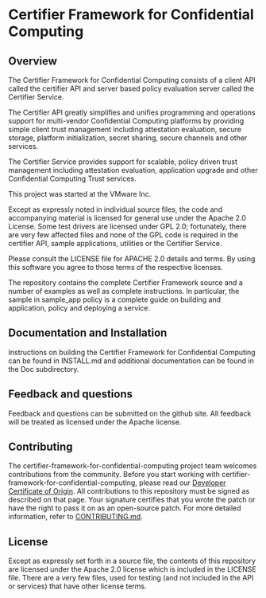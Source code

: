 # Certifier Framework for Confidential Computing

## Overview

The Certifier Framework for Confidential Computing consists of a client API
called the certifier API and server based policy evaluation server called
the Certifier Service.

The Certifier API greatly simplifies and unifies programming and
operations support for multi-vendor Confidential Computing platforms
by providing simple client trust management including attestation evaluation,
secure storage, platform initialization, secret sharing, secure channels
and other services.

The Certifier Service provides support for scalable, policy driven
trust management including attestation evaluation, application upgrade
and other Confidential Computing Trust services.

This project was started at the VMware Inc.

Except as expressly noted in individual source files, the code and
accompanying material is licensed for general use under the Apache
2.0 License. Some test drivers are licensed under GPL 2.0; fortunately,
there are very few affected files and none of the GPL code is
required in the certifier API, sample applications, utilities or
the Certifier Service.

Please consult the LICENSE file for APACHE 2.0 details and terms.
By using this software you agree to those terms of the respective licenses.

The repository contains the complete Certifier Framework source and a number of
examples as well as complete instructions.  In particular, the sample in
sample_app policy is a complete guide on building
and application, policy and deploying a service.

## Documentation and Installation

Instructions on building the Certifier Framework for Confidential Computing can
be found in INSTALL.md and additional documentation can be found in the Doc
subdirectory.

## Feedback and questions

Feedback and questions can be submitted on the github site.  All feedback will be
treated as licensed under the Apache license.

## Contributing

The certifier-framework-for-confidential-computing project team welcomes contributions from the
community. Before you start working with certifier-framework-for-confidential-computing, please
read our [Developer Certificate of Origin](https://cla.vmware.com/dco). All contributions to this repository must be
signed as described on that page. Your signature certifies that you wrote the patch or have the right to pass it on
as an open-source patch. For more detailed information, refer to [CONTRIBUTING.md](CONTRIBUTING.md).

## License

Except as expressly set forth in a source file, the contents of this repository are licensed
under the Apache 2.0 license which is included in the LICENSE file.  There are a very few files,
used for testing (and not included in the API or services) that have other license terms.

